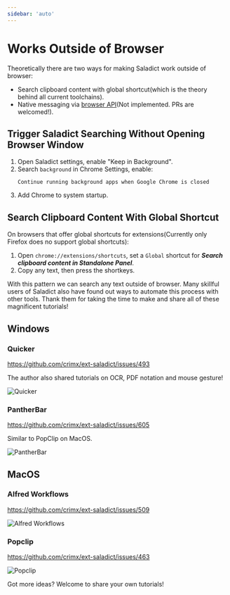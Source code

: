 ```yaml
---
sidebar: 'auto'
---
```


# Works Outside of Browser

Theoretically there are two ways for making Saladict work outside of browser:

- Search clipboard content with global shortcut(which is the theory behind all current toolchains).
- Native messaging via [browser API](https://developer.chrome.com/extensions/nativeMessaging)(Not implemented. PRs are welcomed!).

## Trigger Saladict Searching Without Opening Browser Window

1. Open Saladict settings, enable "Keep in Background".
2. Search `background` in Chrome Settings, enable:
   ```
   Continue running background apps when Google Chrome is closed
   ```
3. Add Chrome to system startup.


## Search Clipboard Content With Global Shortcut

On browsers that offer global shortcuts for extensions(Currently only Firefox does no support global shortcuts):

1. Open `chrome://extensions/shortcuts`, set a `Global` shortcut for ***Search clipboard content in Standalone Panel***.
2. Copy any text, then press the shortkeys.

With this pattern we can search any text outside of browser. Many skillful users of Saladict also have found out ways to automate this process with other tools. Thank them for taking the time to make and share all of these magnificent tutorials!

## Windows

### Quicker

<https://github.com/crimx/ext-saladict/issues/493>

The author also shared tutorials on OCR, PDF notation and mouse gesture!

![Quicker](https://user-images.githubusercontent.com/38676455/68393366-db14e500-01a6-11ea-96fb-edeb2bc4a39c.gif)

### PantherBar

<https://github.com/crimx/ext-saladict/issues/605>

Similar to PopClip on MacOS.

![PantherBar](https://user-images.githubusercontent.com/38676455/71537746-8b0eff00-295b-11ea-9455-c6b56d395cf8.gif)

## MacOS

### Alfred Workflows

<https://github.com/crimx/ext-saladict/issues/509>

![Alfred Workflows](https://user-images.githubusercontent.com/8779091/66551929-fc1ff100-eb7a-11e9-9785-63693bcffd05.gif)

### Popclip

<https://github.com/crimx/ext-saladict/issues/463>

![Popclip](https://user-images.githubusercontent.com/51223743/70034632-705f9980-15ec-11ea-9e32-d6e2291ffef7.png)

Got more ideas? Welcome to share your own tutorials!

